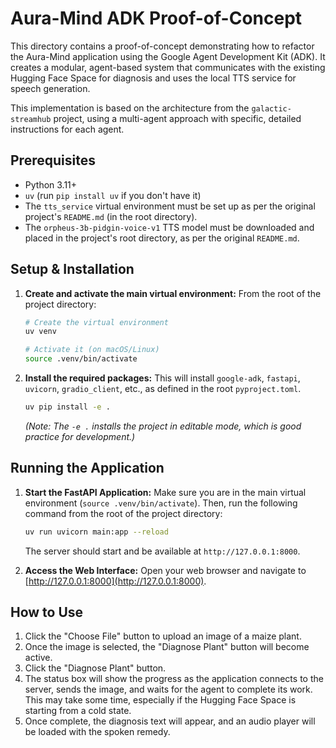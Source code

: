 # Aura-Mind ADK Proof-of-Concept

This directory contains a proof-of-concept demonstrating how to refactor the Aura-Mind application using the Google Agent Development Kit (ADK). It creates a modular, agent-based system that communicates with the existing Hugging Face Space for diagnosis and uses the local TTS service for speech generation.

This implementation is based on the architecture from the `galactic-streamhub` project, using a multi-agent approach with specific, detailed instructions for each agent.

## Prerequisites

*   Python 3.11+
*   `uv` (run `pip install uv` if you don't have it)
*   The `tts_service` virtual environment must be set up as per the original project's `README.md` (in the root directory).
*   The `orpheus-3b-pidgin-voice-v1` TTS model must be downloaded and placed in the project's root directory, as per the original `README.md`.

## Setup & Installation

1.  **Create and activate the main virtual environment:**
    From the root of the project directory:
    ```bash
    # Create the virtual environment
    uv venv

    # Activate it (on macOS/Linux)
    source .venv/bin/activate
    ```

2.  **Install the required packages:**
    This will install `google-adk`, `fastapi`, `uvicorn`, `gradio_client`, etc., as defined in the root `pyproject.toml`.
    ```bash
    uv pip install -e .
    ```
    *(Note: The `-e .` installs the project in editable mode, which is good practice for development.)*

## Running the Application

1.  **Start the FastAPI Application:**
    Make sure you are in the main virtual environment (`source .venv/bin/activate`). Then, run the following command from the root of the project directory:
    ```bash
    uv run uvicorn main:app --reload
    ```
    The server should start and be available at `http://127.0.0.1:8000`.

2.  **Access the Web Interface:**
    Open your web browser and navigate to [http://127.0.0.1:8000](http://127.0.0.1:8000).

## How to Use

1.  Click the "Choose File" button to upload an image of a maize plant.
2.  Once the image is selected, the "Diagnose Plant" button will become active.
3.  Click the "Diagnose Plant" button.
4.  The status box will show the progress as the application connects to the server, sends the image, and waits for the agent to complete its work. This may take some time, especially if the Hugging Face Space is starting from a cold state.
5.  Once complete, the diagnosis text will appear, and an audio player will be loaded with the spoken remedy.
